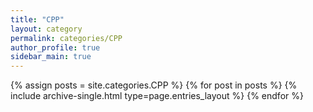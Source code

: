```yaml
---
title: "CPP"
layout: category
permalink: categories/CPP
author_profile: true
sidebar_main: true
---
```



{% assign posts = site.categories.CPP %}
{% for post in posts %} {% include archive-single.html type=page.entries_layout %} {% endfor %}
